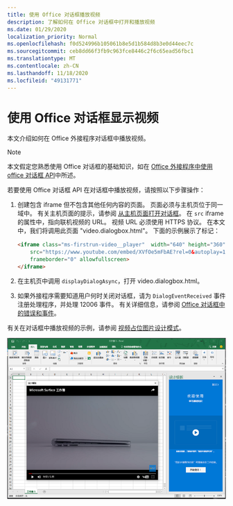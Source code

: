 ```yaml
---
title: 使用 Office 对话框播放视频
description: 了解如何在 Office 对话框中打开和播放视频
ms.date: 01/29/2020
localization_priority: Normal
ms.openlocfilehash: f0d524996b105061b8e5d1b584d8b3e0d44eec7c
ms.sourcegitcommit: ceb8dd66f3fb9c963fce8446c2f6c65ead56fbc1
ms.translationtype: MT
ms.contentlocale: zh-CN
ms.lasthandoff: 11/18/2020
ms.locfileid: "49131771"
---
```

# <a name="use-the-office-dialog-box-to-show-a-video"></a>使用 Office 对话框显示视频

本文介绍如何在 Office 外接程序对话框中播放视频。

> [!NOTE]
> 本文假定您熟悉使用 Office 对话框的基础知识，如在 [Office 外接程序中使用 office 对话框 API](dialog-api-in-office-add-ins.md)中所述。

若要使用 Office 对话框 API 在对话框中播放视频，请按照以下步骤操作：

1. 创建包含 iframe 但不包含其他任何内容的页面。 页面必须与主机页位于同一域中。 有关主机页面的提示，请参阅 [从主机页面打开对话框](dialog-api-in-office-add-ins.md#open-a-dialog-box-from-a-host-page)。 在 `src` iframe 的属性中，指向联机视频的 URL。 视频 URL 必须使用 HTTPS 协议。 在本文中，我们将调用此页面 "video.dialogbox.html"。 下面的示例展示了标记：

    ```HTML
    <iframe class="ms-firstrun-video__player"  width="640" height="360"
        src="https://www.youtube.com/embed/XVfOe5mFbAE?rel=0&autoplay=1"
        frameborder="0" allowfullscreen>
    </iframe>
    ```

2. 在主机页中调用 `displayDialogAsync`，打开 video.dialogbox.html。
3. 如果外接程序需要知道用户何时关闭对话框，请为 `DialogEventReceived` 事件注册处理程序，并处理 12006 事件。 有关详细信息，请参阅 [Office 对话框中的错误和事件](dialog-handle-errors-events.md)。

有关在对话框中播放视频的示例，请参阅 [视频占位图片设计模式](../design/first-run-experience-patterns.md#video-placemat)。

![在 Excel 前面的外接程序对话框中显示视频播放的屏幕截图](../images/video-placemats-dialog-open.png)
